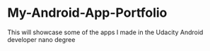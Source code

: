 # My-Android-App-Portfolio
This will showcase some of the apps I made in the Udacity Android developer nano degree
